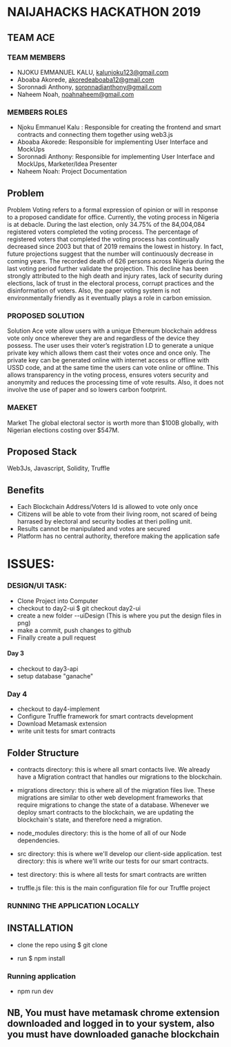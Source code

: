 # NAIJAHACKS HACKATHON 2019

## TEAM ACE

### TEAM MEMBERS

- NJOKU EMMANUEL KALU, kalunjoku123@gmail.com
- Aboaba Akorede, akoredeaboaba12@gmail.com
- Soronnadi Anthony, soronnadianthony@gmail.com
- Naheem Noah, noahnaheem@gmail.com

### MEMBERS ROLES

- Njoku Emmanuel Kalu : Responsible for creating the frontend and smart contracts and connecting them together using web3.js
- Aboaba Akorede: Responsible for implementing User Interface and MockUps
- Soronnadi Anthony: Responsible for implementing User Interface and MockUps, Marketer/Idea Presenter
- Naheem Noah: Project Documentation

## Problem

Problem Voting refers to a formal expression of opinion or will in response to a proposed candidate for office. Currently, the voting process in Nigeria is at debacle. During the last election, only 34.75% of the 84,004,084 registered voters completed the voting process. The percentage of registered voters that completed the voting process has continually decreased since 2003 but that of 2019 remains the lowest in history. In fact, future projections suggest that the number will continuously decrease in coming years. The recorded death of 626 persons across Nigeria during the last voting period further validate the projection. This decline has been strongly attributed to the high death and injury rates, lack of security during elections, lack of trust in the electoral process, corrupt practices and the disinformation of voters. Also, the paper voting system is not environmentally friendly as it eventually plays a role in carbon emission. 
 
 ### PROPOSED SOLUTION
Solution Ace vote allow users with a unique Ethereum blockchain address vote only once wherever they are and regardless of the device they possess. The user uses their voter’s registration I.D to generate a unique private key which allows them cast their votes once and once only. The private key can be generated online with internet access or offline with USSD code, and at the same time the users can vote online or offline. This allows transparency in the voting process, ensures voters security and anonymity and reduces the processing time of vote results. Also, it does not involve the use of paper and so lowers carbon footprint. 
 
### MAEKET
Market The global electoral sector is worth more than $100B globally, with Nigerian elections costing over $547M. 
 

## Proposed Stack

Web3Js, Javascript, Solidity, Truffle

## Benefits

- Each Blockchain Address/Voters Id is allowed to vote only once
- Citizens will be able to vote from their living room, not scared of being harrased by electoral and security bodies at theri polling unit.
- Results cannot be manipulated and votes are secured
- Platform has no central authority, therefore making the application safe

# ISSUES:

### DESIGN/UI TASK:

- Clone Project into Computer
- checkout to day2-ui \$ git checkout day2-ui
- create a new folder --uiDesign (This is where you put the design files in png)
- make a commit, push changes to github
- Finally create a pull request

#### Day 3

- checkout to day3-api
- setup database "ganache"

### Day 4

- checkout to day4-implement
- Configure Truffle framework for smart contracts development
- Download Metamask extension
- write unit tests for smart contracts

## Folder Structure

- contracts directory: this is where all smart contacts live. We already have a Migration contract that handles our migrations to the blockchain.

- migrations directory: this is where all of the migration files live. These migrations are similar to other web development frameworks that require migrations to change the state of a database. Whenever we deploy smart contracts to the blockchain, we are updating the blockchain's state, and therefore need a migration.

- node_modules directory: this is the home of all of our Node dependencies.

- src directory: this is where we'll develop our client-side application.
  test directory: this is where we'll write our tests for our smart contracts.

- test directory: this is where all tests for smart contracts are written

- truffle.js file: this is the main configuration file for our Truffle project

### RUNNING THE APPLICATION LOCALLY

## INSTALLATION

- clone the repo using $ git clone

- run $ npm install

### Running application

- npm run dev 

## NB, You must have metamask chrome extension downloaded and logged in to your system, also you must have downloaded ganache blockchain

